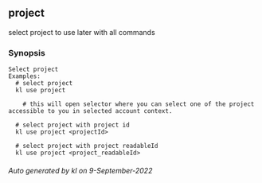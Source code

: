 ## project

select project to use later with all commands

### Synopsis

```
Select project
Examples:
  # select project
  kl use project

	# this will open selector where you can select one of the project accessible to you in selected account context.

  # select project with project id
  kl use project <projectId>

  # select project with project readableId
  kl use project <project_readableId>
```





###### Auto generated by kl on 9-September-2022
